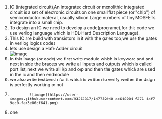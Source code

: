 1. IC (integrated circuit),An integrated circuit or monolithic integrated circuit  is a set of electronic circuits on one small flat piece (or "chip")
of semiconductor material, usually silicon.Large numbers of tiny MOSFETs integrate into a small chip.
2. To design an IC we need to develop a code(programe),for this code we use verilog language which is HDL(Hard Description Language).
3. This IC are build with transistors in it with the gates too,we use the gates in verilog logics codes 
4. lets use design a Hafe Adder circuit  
                            ![image](https://user-images.githubusercontent.com/93262817/147666166-c30646a2-cc2b-401e-9438-b4e3d1bfa64e.png)
5. In this image (or code) we first write module which is keyword and and next in side the bracets we write all inputs and outputs which is called port list,
    next we write all i/p and o/p and then the gates which are used in the ic and then endmodule
6. we also write testbench for it which is written to verify wether the dsign is perfectly working or not
7.              ![image](https://user-images.githubusercontent.com/93262817/147732940-ae648084-f271-4af7-9ec0-fac3e86cf641.png)
8.  one

                     
